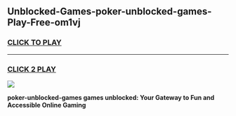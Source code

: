 
## Unblocked-Games-poker-unblocked-games-Play-Free-om1vj
<h3>
<a href="https://premium76.site?title=poker-unblocked-games&ref=23A">CLICK TO PLAY</a></h3>
<hr>

<h3>
<a href="https://premium76.site?title=poker-unblocked-games&ref=23A">CLICK 2 PLAY</a>
  
</h3>

<a href="https://premium76.site?title=poker-unblocked-games&ref=23A"><img src="https://clearcache.store/games.png"></a>


**poker-unblocked-games games unblocked: Your Gateway to Fun and Accessible Online Gaming**
